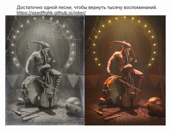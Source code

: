 &nbsp;&nbsp;&nbsp;&nbsp;&nbsp;&nbsp;&nbsp;&nbsp;&nbsp;Достаточно одной песни, чтобы вернуть тысячу воспоминаний.
<br>
&nbsp;&nbsp;&nbsp;&nbsp;&nbsp;&nbsp;&nbsp;&nbsp;&nbsp;https://qsedftghk.github.io/joker/
<br>
![Preview](https://github.com/qsedftghk/joker/blob/master/joker.jpg)
